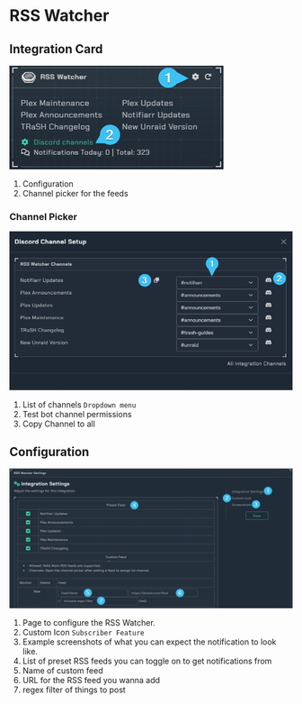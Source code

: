 # RSS Watcher

## Integration Card

![integration_card.png](../../assets/screenshots/integrations/rsswatcher/integration_card.png)

1. Configuration
2. Channel picker for the feeds

### Channel Picker

![discord_channel_setup.png](../../assets/screenshots/integrations/rsswatcher/discord_channel_setup.png)

1. List of channels `Dropdown menu`
2. Test bot channel permissions
3. Copy Channel to all

## Configuration

![integration_settings.png](../../assets/screenshots/integrations/rsswatcher/integration_settings.png)

1. Page to configure the RSS Watcher.
2. Custom Icon `Subscriber Feature`
3. Example screenshots of what you can expect the notification to look like.
4. List of preset RSS feeds you can toggle on to get notifications from
5. Name of custom feed
6. URL for the RSS feed you wanna add
7. regex filter of things to post
